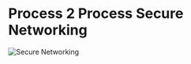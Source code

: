 # Process 2 Process Secure Networking
![Secure Networking](https://github.com/saichler/my.simple/tree/main/go/net/SecureNetworking.png)